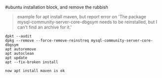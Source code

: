 #ubuntu installation block, and remove the rubbish
> example for apt install maven, but report error on 'The package mysql-community-server-core-dbgsym needs to be reinstalled, but I can't find an archive for it.'
```
dpkt --audit
dpkg --remove --force-remove-reinstreq mysql-community-server-core-dbgsym
apt autoremove
apt autoclean
apt update
apt --fix-broken install

now apt install maven is ok
```
